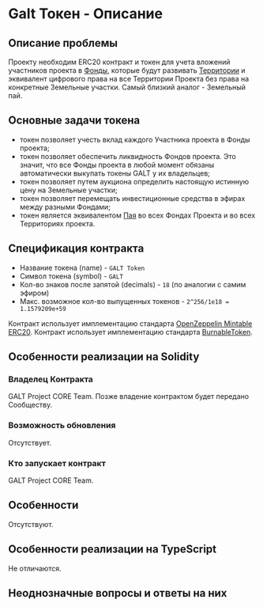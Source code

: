 # Galt Токен - Описание

## Описание проблемы
Проекту необходим ERC20 контракт и токен для учета вложений участников проекта в [Фонды](https://github.com/andromedaspace/galtproject-docs/blob/master/ru/Glossary.md#%D0%A4%D0%BE%D0%BD%D0%B4), которые будут развивать [Территории](https://github.com/andromedaspace/galtproject-docs/blob/master/ru/Glossary.md#%D0%A2%D0%B5%D1%80%D1%80%D0%B8%D1%82%D0%BE%D1%80%D0%B8%D1%8F) и эквивалент цифрового права на все Территории Проекта без права на конкретные Земельные участки. Самый близкий аналог - Земельный пай.

## Основные задачи токена
- токен позволяет учесть вклад каждого Участника проекта в Фонды проекта; 
- токен позволяет обеспечить ликвидность Фондов проекта. Это значит, что все Фонды проекта в любой момент обязаны автоматически выкупать токены GALT у их владельцев;
- токен позволяет путем аукциона определить настоящую истинную цену на Земельные участки;
- токен позволяет перемещать инвестиционные средства в эфирах между разными Фондами;
- токен является эквивалентом [Пая](https://ru.wikipedia.org/wiki/%D0%9F%D0%B0%D0%B9) во всех Фондах Проекта и во всех Территориях проекта.

## Спецификация контракта
* Название токена (name) - `GALT Token`
* Символ токена (symbol) - `GALT`
* Кол-во знаков после запятой (decimals) - `18` (по аналогии с самим эфиром)
* Макс. возможное кол-во выпущенных токенов - `2^256/1e18 = 1.1579209e+59`

Контракт использует имплементацию стандарта [OpenZeppelin Mintable ERC20](https://github.com/OpenZeppelin/openzeppelin-solidity/tree/master/contracts/token/ERC20).
Контракт использует имплементацию стандарта [BurnableToken](https://github.com/OpenZeppelin/openzeppelin-solidity/blob/master/contracts/token/ERC20/BurnableToken.sol).

## Особенности реализации на Solidity
### Владелец Контракта
GALT Project CORE Team. Позже владение контрактом будет передано Сообществу.
### Возможность обновления
Отсутствует.
### Кто запускает контракт 
GALT Project CORE Team.
## Особенности
Отсутствуют.
## Особенности реализации на TypeScript
Не отличаются.
## Неоднозначные вопросы и ответы на них
